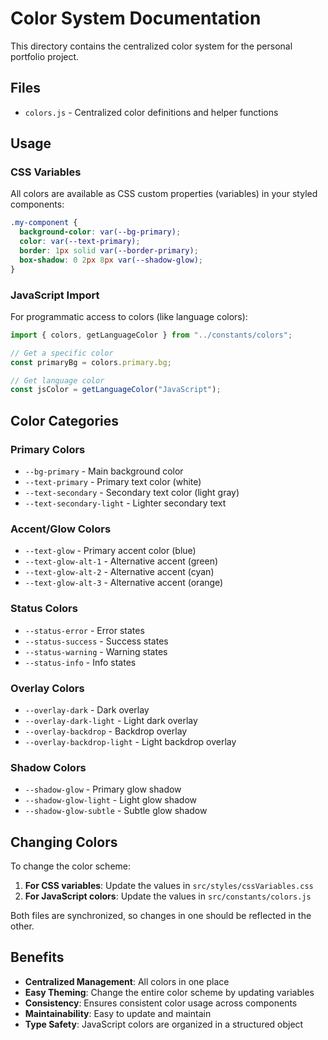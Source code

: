 # Color System Documentation

This directory contains the centralized color system for the personal portfolio project.

## Files

- `colors.js` - Centralized color definitions and helper functions

## Usage

### CSS Variables

All colors are available as CSS custom properties (variables) in your styled components:

```css
.my-component {
  background-color: var(--bg-primary);
  color: var(--text-primary);
  border: 1px solid var(--border-primary);
  box-shadow: 0 2px 8px var(--shadow-glow);
}
```

### JavaScript Import

For programmatic access to colors (like language colors):

```javascript
import { colors, getLanguageColor } from "../constants/colors";

// Get a specific color
const primaryBg = colors.primary.bg;

// Get language color
const jsColor = getLanguageColor("JavaScript");
```

## Color Categories

### Primary Colors

- `--bg-primary` - Main background color
- `--text-primary` - Primary text color (white)
- `--text-secondary` - Secondary text color (light gray)
- `--text-secondary-light` - Lighter secondary text

### Accent/Glow Colors

- `--text-glow` - Primary accent color (blue)
- `--text-glow-alt-1` - Alternative accent (green)
- `--text-glow-alt-2` - Alternative accent (cyan)
- `--text-glow-alt-3` - Alternative accent (orange)

### Status Colors

- `--status-error` - Error states
- `--status-success` - Success states
- `--status-warning` - Warning states
- `--status-info` - Info states

### Overlay Colors

- `--overlay-dark` - Dark overlay
- `--overlay-dark-light` - Light dark overlay
- `--overlay-backdrop` - Backdrop overlay
- `--overlay-backdrop-light` - Light backdrop overlay

### Shadow Colors

- `--shadow-glow` - Primary glow shadow
- `--shadow-glow-light` - Light glow shadow
- `--shadow-glow-subtle` - Subtle glow shadow

## Changing Colors

To change the color scheme:

1. **For CSS variables**: Update the values in `src/styles/cssVariables.css`
2. **For JavaScript colors**: Update the values in `src/constants/colors.js`

Both files are synchronized, so changes in one should be reflected in the other.

## Benefits

- **Centralized Management**: All colors in one place
- **Easy Theming**: Change the entire color scheme by updating variables
- **Consistency**: Ensures consistent color usage across components
- **Maintainability**: Easy to update and maintain
- **Type Safety**: JavaScript colors are organized in a structured object

